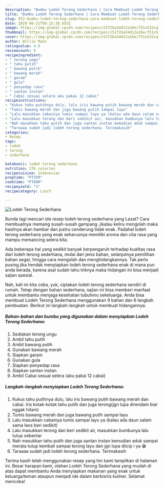 ```yaml
---
description: "Bumbu Lodeh Terong Sederhana | Cara Membuat Lodeh Terong Sederhana Yang Mudah Dan Praktis"
title: "Bumbu Lodeh Terong Sederhana | Cara Membuat Lodeh Terong Sederhana Yang Mudah Dan Praktis"
slug: 972-bumbu-lodeh-terong-sederhana-cara-membuat-lodeh-terong-sederhana-yang-mudah-dan-praktis
date: 2020-06-21T00:15:38.655Z
image: https://img-global.cpcdn.com/recipes/c51f2ba34d12a16e/751x532cq70/lodeh-terong-sederhana-foto-resep-utama.jpg
thumbnail: https://img-global.cpcdn.com/recipes/c51f2ba34d12a16e/751x532cq70/lodeh-terong-sederhana-foto-resep-utama.jpg
cover: https://img-global.cpcdn.com/recipes/c51f2ba34d12a16e/751x532cq70/lodeh-terong-sederhana-foto-resep-utama.jpg
author: Willie Mann
ratingvalue: 4.9
reviewcount: 9
recipeingredient:
- " terong ungu"
- " tahu putih"
- " bawang putih"
- " bawang merah"
- " garam"
- " gula"
- " penyedap rasa"
- " santan instan"
- " Cabai sesuai selera aku pakai 12 cabai"
recipeinstructions:
- "Kukus tahu putihnya dulu, lalu iris bawang putih bawang merah dan cabai. Iris kotak-kotak tahu putih dan juga terong(jgn lupa direndam biar nggak hitam)"
- "Tumis bawang merah dan juga bawang putih sampai layu"
- "Lalu masukkan cabainya tumis sampai layu ya (kalau ada daun salam sama laos beri sedikit)"
- "Lalu masukkan terong dan beri sedikit air, masukkan bumbunya lalu tutup sebentar"
- "Nah masukkan tahu putih dan juga santan instan kemudian aduk sampai merata tutup kembali sampai terong layu dan jgn lupa diicip i ya 😁"
- "Taraaaa sudah jadi lodeh terong sederhana. Terimakasih"
categories:
- Resep
tags:
- lodeh
- terong
- sederhana

katakunci: lodeh terong sederhana 
nutrition: 276 calories
recipecuisine: Indonesian
preptime: "PT35M"
cooktime: "PT60M"
recipeyield: "1"
recipecategory: Lunch

---
```



![Lodeh Terong Sederhana](https://img-global.cpcdn.com/recipes/c51f2ba34d12a16e/751x532cq70/lodeh-terong-sederhana-foto-resep-utama.jpg)

Bunda lagi mencari ide resep lodeh terong sederhana yang Lezat? Cara membuatnya memang susah-susah gampang. jikalau keliru mengolah maka hasilnya akan hambar dan justru cenderung tidak enak. Padahal lodeh terong sederhana yang enak seharusnya memiliki aroma dan cita rasa yang mampu memancing selera kita.

Ada beberapa hal yang sedikit banyak berpengaruh terhadap kualitas rasa dari lodeh terong sederhana, mulai dari jenis bahan, selanjutnya pemilihan bahan segar, hingga cara mengolah dan menghidangkannya. Tak perlu pusing jika hendak menyiapkan lodeh terong sederhana enak di mana pun anda berada, karena asal sudah tahu triknya maka hidangan ini bisa menjadi sajian spesial.




Nah, kali ini kita coba, yuk, ciptakan lodeh terong sederhana sendiri di rumah. Tetap dengan bahan sederhana, sajian ini bisa memberi manfaat untuk membantu menjaga kesehatan tubuhmu sekeluarga. Anda bisa membuat Lodeh Terong Sederhana menggunakan 9 bahan dan 6 langkah pembuatan. Berikut ini langkah-langkah untuk membuat hidangannya.

<!--inarticleads1-->

##### Bahan-bahan dan bumbu yang digunakan dalam menyiapkan Lodeh Terong Sederhana:

1. Sediakan  terong ungu
1. Ambil  tahu putih
1. Ambil  bawang putih
1. Gunakan  bawang merah
1. Siapkan  garam
1. Gunakan  gula
1. Siapkan  penyedap rasa
1. Siapkan  santan instan
1. Ambil  Cabai sesuai selera (aku pakai 12 cabai)




<!--inarticleads2-->

##### Langkah-langkah menyiapkan Lodeh Terong Sederhana:

1. Kukus tahu putihnya dulu, lalu iris bawang putih bawang merah dan cabai. Iris kotak-kotak tahu putih dan juga terong(jgn lupa direndam biar nggak hitam)
1. Tumis bawang merah dan juga bawang putih sampai layu
1. Lalu masukkan cabainya tumis sampai layu ya (kalau ada daun salam sama laos beri sedikit)
1. Lalu masukkan terong dan beri sedikit air, masukkan bumbunya lalu tutup sebentar
1. Nah masukkan tahu putih dan juga santan instan kemudian aduk sampai merata tutup kembali sampai terong layu dan jgn lupa diicip i ya 😁
1. Taraaaa sudah jadi lodeh terong sederhana. Terimakasih




Terima kasih telah menggunakan resep yang tim kami tampilkan di halaman ini. Besar harapan kami, olahan Lodeh Terong Sederhana yang mudah di atas dapat membantu Anda menyiapkan makanan yang enak untuk keluarga/teman ataupun menjadi ide dalam berbisnis kuliner. Selamat mencoba!
